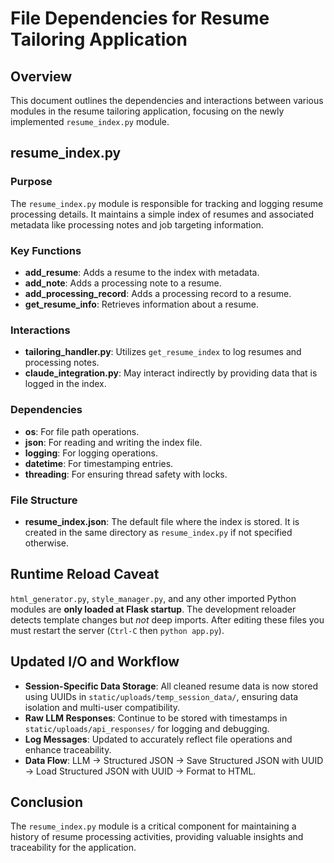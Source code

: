 # File Dependencies for Resume Tailoring Application

## Overview
This document outlines the dependencies and interactions between various modules in the resume tailoring application, focusing on the newly implemented `resume_index.py` module.

## resume_index.py

### Purpose
The `resume_index.py` module is responsible for tracking and logging resume processing details. It maintains a simple index of resumes and associated metadata like processing notes and job targeting information.

### Key Functions
- **add_resume**: Adds a resume to the index with metadata.
- **add_note**: Adds a processing note to a resume.
- **add_processing_record**: Adds a processing record to a resume.
- **get_resume_info**: Retrieves information about a resume.

### Interactions
- **tailoring_handler.py**: Utilizes `get_resume_index` to log resumes and processing notes.
- **claude_integration.py**: May interact indirectly by providing data that is logged in the index.

### Dependencies
- **os**: For file path operations.
- **json**: For reading and writing the index file.
- **logging**: For logging operations.
- **datetime**: For timestamping entries.
- **threading**: For ensuring thread safety with locks.

### File Structure
- **resume_index.json**: The default file where the index is stored. It is created in the same directory as `resume_index.py` if not specified otherwise.

## Runtime Reload Caveat
`html_generator.py`, `style_manager.py`, and any other imported Python modules are **only loaded at Flask startup**.  The development reloader detects template changes but *not* deep imports.  After editing these files you must restart the server (`Ctrl-C` then `python app.py`).

## Updated I/O and Workflow

- **Session-Specific Data Storage**: All cleaned resume data is now stored using UUIDs in `static/uploads/temp_session_data/`, ensuring data isolation and multi-user compatibility.
- **Raw LLM Responses**: Continue to be stored with timestamps in `static/uploads/api_responses/` for logging and debugging.
- **Log Messages**: Updated to accurately reflect file operations and enhance traceability.
- **Data Flow**: LLM -> Structured JSON -> Save Structured JSON with UUID -> Load Structured JSON with UUID -> Format to HTML.

## Conclusion
The `resume_index.py` module is a critical component for maintaining a history of resume processing activities, providing valuable insights and traceability for the application. 